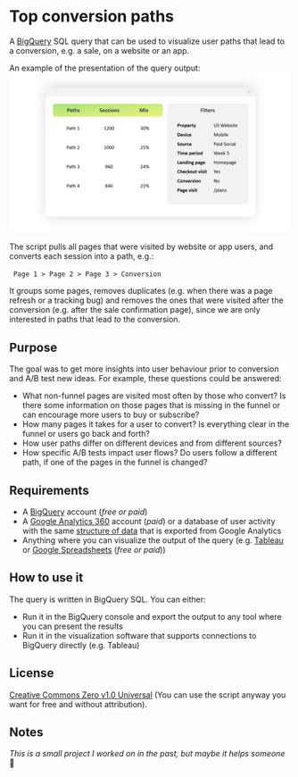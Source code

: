 # Top conversion paths
A [BigQuery](https://cloud.google.com/bigquery/) SQL query that can be used to visualize user paths that lead to a conversion, e.g. a sale, on a website or an app.

An example of the presentation of the query output:
<img src="visualization.png" width="750">

The script pulls all pages that were visited by website or app users, and converts each session into a path, e.g.:

` Page 1 > Page 2 > Page 3 > Conversion`

It groups some pages, removes duplicates (e.g. when there was a page refresh or a tracking bug) and removes the ones that were visited after the conversion (e.g. after the sale confirmation page), since we are only interested in paths that lead _to_ the conversion.

## Purpose

The goal was to get more insights into user behaviour prior to conversion and A/B test new ideas. For example, these questions could be answered:
- What non-funnel pages are visited most often by those who convert? Is there some information on those pages that is missing in the funnel or can encourage more users to buy or subscribe?
- How many pages it takes for a user to convert? Is everything clear in the funnel or users go back and forth?
- How user paths differ on different devices and from different sources?
- How specific A/B tests impact user flows? Do users follow a different path, if one of the pages in the funnel is changed?

## Requirements

- A [BigQuery](https://cloud.google.com/bigquery) account (_free or paid_)
- A [Google Analytics 360](https://marketingplatform.google.com/about/analytics-360/) account (_paid_) or a database of user activity with the same [structure of data](https://support.google.com/analytics/answer/3437719?hl=en) that is exported from Google Analytics
- Anything where you can visualize the output of the query (e.g. [Tableau](https://www.tableau.com/) or [Google Spreadsheets](https://www.google.com/drive/) (_free or paid_))

## How to use it

The query is written in BigQuery SQL. You can either:
- Run it in the BigQuery console and export the output to any tool where you can present the results
- Run it in the visualization software that supports connections to BigQuery directly (e.g. Tableau)

## License
[Creative Commons Zero v1.0 Universal](https://choosealicense.com/licenses/cc0-1.0/)
(You can use the script anyway you want for free and without attribution).

## Notes

_This is a small project I worked on in the past, but maybe it helps someone_ 🙂
